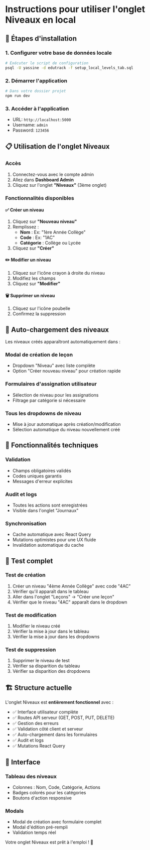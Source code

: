 # Instructions pour utiliser l'onglet Niveaux en local

## 🚀 Étapes d'installation

### 1. Configurer votre base de données locale
```bash
# Exécuter le script de configuration
psql -U yassine -d edutrack -f setup_local_levels_tab.sql
```

### 2. Démarrer l'application
```bash
# Dans votre dossier projet
npm run dev
```

### 3. Accéder à l'application
- URL: `http://localhost:5000`
- Username: `admin`
- Password: `123456`

## 📋 Utilisation de l'onglet Niveaux

### Accès
1. Connectez-vous avec le compte admin
2. Allez dans **Dashboard Admin**
3. Cliquez sur l'onglet **"Niveaux"** (3ème onglet)

### Fonctionnalités disponibles

#### ✅ **Créer un niveau**
1. Cliquez sur **"Nouveau niveau"**
2. Remplissez :
   - **Nom** : Ex: "1ère Année Collège"
   - **Code** : Ex: "1AC"
   - **Catégorie** : Collège ou Lycée
3. Cliquez sur **"Créer"**

#### ✏️ **Modifier un niveau**
1. Cliquez sur l'icône crayon à droite du niveau
2. Modifiez les champs
3. Cliquez sur **"Modifier"**

#### 🗑️ **Supprimer un niveau**
1. Cliquez sur l'icône poubelle
2. Confirmez la suppression

## 🔄 Auto-chargement des niveaux

Les niveaux créés apparaîtront automatiquement dans :

### Modal de création de leçon
- Dropdown "Niveau" avec liste complète
- Option "Créer nouveau niveau" pour création rapide

### Formulaires d'assignation utilisateur
- Sélection de niveau pour les assignations
- Filtrage par catégorie si nécessaire

### Tous les dropdowns de niveau
- Mise à jour automatique après création/modification
- Sélection automatique du niveau nouvellement créé

## 🔧 Fonctionnalités techniques

### Validation
- Champs obligatoires validés
- Codes uniques garantis
- Messages d'erreur explicites

### Audit et logs
- Toutes les actions sont enregistrées
- Visible dans l'onglet "Journaux"

### Synchronisation
- Cache automatique avec React Query
- Mutations optimistes pour une UX fluide
- Invalidation automatique du cache

## 🎯 Test complet

### Test de création
1. Créer un niveau "4ème Année Collège" avec code "4AC"
2. Vérifier qu'il apparaît dans le tableau
3. Aller dans l'onglet "Leçons" → "Créer une leçon"
4. Vérifier que le niveau "4AC" apparaît dans le dropdown

### Test de modification
1. Modifier le niveau créé
2. Vérifier la mise à jour dans le tableau
3. Vérifier la mise à jour dans les dropdowns

### Test de suppression
1. Supprimer le niveau de test
2. Vérifier sa disparition du tableau
3. Vérifier sa disparition des dropdowns

## 🏗️ Structure actuelle

L'onglet Niveaux est **entièrement fonctionnel** avec :
- ✅ Interface utilisateur complète
- ✅ Routes API serveur (GET, POST, PUT, DELETE)
- ✅ Gestion des erreurs
- ✅ Validation côté client et serveur
- ✅ Auto-chargement dans les formulaires
- ✅ Audit et logs
- ✅ Mutations React Query

## 🎨 Interface

### Tableau des niveaux
- Colonnes : Nom, Code, Catégorie, Actions
- Badges colorés pour les catégories
- Boutons d'action responsive

### Modals
- Modal de création avec formulaire complet
- Modal d'édition pré-rempli
- Validation temps réel

Votre onglet Niveaux est prêt à l'emploi ! 🚀